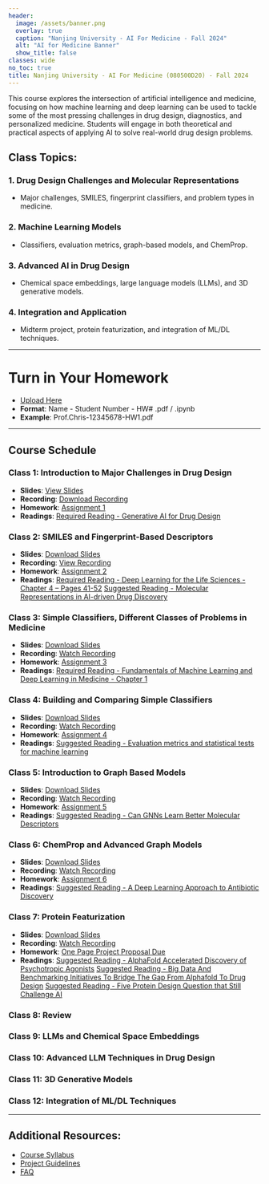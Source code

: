 ```yaml
---
header:
  image: /assets/banner.png
  overlay: true
  caption: "Nanjing University - AI For Medicine - Fall 2024"
  alt: "AI for Medicine Banner"
  show_title: false
classes: wide
no_toc: true 
title: Nanjing University - AI For Medicine (080500D20) - Fall 2024
---
```



This course explores the intersection of artificial intelligence and medicine, focusing on how machine learning and deep learning can be used to tackle some of the most pressing challenges in drug design, diagnostics, and personalized medicine. Students will engage in both theoretical and practical aspects of applying AI to solve real-world drug design problems.

## Class Topics:
### 1. Drug Design Challenges and Molecular Representations
- Major challenges, SMILES, fingerprint classifiers, and problem types in medicine.

### 2. Machine Learning Models
- Classifiers, evaluation metrics, graph-based models, and ChemProp.

### 3. Advanced AI in Drug Design
- Chemical space embeddings, large language models (LLMs), and 3D generative models.

### 4. Integration and Application
- Midterm project, protein featurization, and integration of ML/DL techniques.

---

# Turn in Your Homework
- [Upload Here](https://box.nju.edu.cn/u/d/969c224f711a46ef83df/)
- **Format**: Name - Student Number - HW# .pdf / .ipynb
- **Example**: Prof.Chris-12345678-HW1.pdf 


---
## Course Schedule

### Class 1: Introduction to Major Challenges in Drug Design
- **Slides**: [View Slides](https://box.nju.edu.cn/f/58e3d956771c4f3cbc33/)
- **Recording**: [Download Recording](https://box.nju.edu.cn/f/1828717361c5485dac2e/?dl=1)
- **Homework**: [Assignment 1](https://www.kaggle.com/code/chrisbutch/nju-ai-for-medicine-2024-class-1)
- **Readings**: [Required Reading - Generative AI for Drug Design](https://box.nju.edu.cn/f/3d48c811e7724b838922/)


### Class 2: SMILES and Fingerprint-Based Descriptors
- **Slides**: [Download Slides](https://box.nju.edu.cn/f/9f5198b0ede3404fa47f/)
- **Recording**: [View Recording](https://box.nju.edu.cn/f/06cf6708323d4fd8a9b3/)
- **Homework**: [Assignment 2](https://www.kaggle.com/code/chrisbutch/nju-ai-for-medicine-2024-class-2)
- **Readings**: 
  [Required Reading - Deep Learning for the Life Sciences - Chapter 4 – Pages 41-52](https://box.nju.edu.cn/f/cdc1ee58e51547f09b81/)
  [Suggested Reading - Molecular Representations in AI-driven Drug Discovery](https://box.nju.edu.cn/f/fabde827e2f844188c95/)

### Class 3: Simple Classifiers, Different Classes of Problems in Medicine

- **Slides**: [Download Slides](https://box.nju.edu.cn/f/35fbf7a0aff6428c81af/)
- **Recording**: [Watch Recording](https://box.nju.edu.cn/f/5ac70df3324747a3a0b7/)
- **Homework**: [Assignment 3](https://www.kaggle.com/code/chrisbutch/nju-ai-for-medicine-2024-class-3)
- **Readings**: [Required Reading - Fundamentals of Machine Learning and Deep Learning in Medicine - Chapter 1](https://box.nju.edu.cn/f/ebbdf4ca8b574b7a8ac6/)


### Class 4: Building and Comparing Simple Classifiers

- **Slides**: [Download Slides](https://box.nju.edu.cn/f/4aab21d95cd74cf6b2e8/)
- **Recording**: [Watch Recording](https://box.nju.edu.cn/f/df670b16efd741259cd6/)
- **Homework**: [Assignment 4](https://www.kaggle.com/code/chrisbutch/nju-ai-for-medicine-2024-class-4)
- **Readings**: 
  [Suggested Reading - Evaluation metrics and statistical tests for machine learning](https://box.nju.edu.cn/f/5e221b6ddf5c4741aa78/)


### Class 5: Introduction to Graph Based Models
 
- **Slides**: [Download Slides](https://box.nju.edu.cn/f/5f3ef631978341e5a0f9/)
- **Recording**: [Watch Recording](https://box.nju.edu.cn/f/a73d848cc4414d43b479/)
- **Homework**: [Assignment 5](https://www.kaggle.com/code/chrisbutch/nju-ai-for-medicine-2024-class-5/)
- **Readings**: 
  [Suggested Reading - Can GNNs Learn Better Molecular Descriptors](https://box.nju.edu.cn/f/17ee05f747644a2e979b/)


### Class 6: ChemProp and Advanced Graph Models
 
- **Slides**: [Download Slides](https://box.nju.edu.cn/f/03d8d0342c814fe0a353/)
- **Recording**: [Watch Recording](https://box.nju.edu.cn/f/32612d7b385041bcaada/)
- **Homework**: [Assignment 6](https://www.kaggle.com/code/chrisbutch/nju-ai-for-medicine-2024-class-6)
- **Readings**: 
  [Suggested Reading - A Deep Learning Approach to Antibiotic Discovery](https://box.nju.edu.cn/f/1e01b2c6831240a89d0f/)


### Class 7: Protein Featurization

- **Slides**: [Download Slides](https://box.nju.edu.cn/f/c432b649c8c844f48b1e/)
- **Recording**: [Watch Recording](https://box.nju.edu.cn/f/3ec9215d285340f0ab3d/)
- **Homework**: [One Page Project Proposal Due](https://box.nju.edu.cn/f/d693b1bfbe8544ffadba/)
- **Readings**: 
  [Suggested Reading - AlphaFold Accelerated Discovery of Psychotropic Agonists](https://box.nju.edu.cn/f/8839ba19a2574f4e9525/)
  [Suggested Reading - Big Data And Benchmarking Initiatives To Bridge The Gap From Alphafold To Drug Design](https://box.nju.edu.cn/f/6f5a186385a74ed6a4c1/)
  [Suggested Reading - Five Protein Design Question that Still Challenge AI](https://box.nju.edu.cn/f/16cc08ecec914a9399c1/)


### Class 8: Review 
<!-- 
- **Slides**: [Download Slides](#)
- **Recording**: [Watch Recording](#)
- **Homework**: [Assignment 2](#)
- **Readings**: [Required Reading](#)
-->

### Class 9: LLMs and Chemical Space Embeddings 
<!-- 
- **Slides**: [Download Slides](#)
- **Recording**: [Watch Recording](#)
- **Homework**: [Assignment 2](#)
- **Readings**: [Required Reading](#)
-->

### Class 10: Advanced LLM Techniques in Drug Design 
<!-- 
- **Slides**: [Download Slides](#)
- **Recording**: [Watch Recording](#)
- **Homework**: [Assignment 2](#)
- **Readings**: [Required Reading](#)
-->

### Class 11: 3D Generative Models 
<!-- 
- **Slides**: [Download Slides](#)
- **Recording**: [Watch Recording](#)
- **Homework**: [Assignment 2](#)
- **Readings**: [Required Reading](#)
-->

### Class 12: Integration of ML/DL Techniques 
<!-- 
- **Slides**: [Download Slides](#)
- **Recording**: [Watch Recording](#)
- **Homework**: [Assignment 2](#)
- **Readings**: [Required Reading](#)
-->




---


## Additional Resources:
- [Course Syllabus](https://box.nju.edu.cn/f/eceacfcbec424447b87f/)
- [Project Guidelines](https://box.nju.edu.cn/f/d693b1bfbe8544ffadba/)
- [FAQ](https://chrisbutch.github.io/NJU-AI-For-Medicine-Fall-2024/faq)
